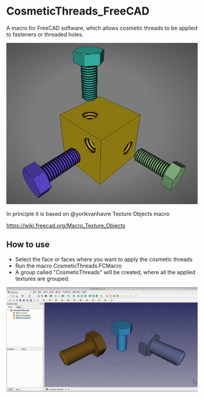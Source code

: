 # CosmeticThreads_FreeCAD
A macro for FreeCAD software, which allows cosmetic threads to be applied to fasteners or threaded holes.

![capture](https://github.com/andesfreedesign/CosmeticThreads_FreeCAD/blob/main/capture.png)

In principle it is based on @yorikvanhavre Texture Objects macro

https://wiki.freecad.org/Macro_Texture_Objects

## How to use
- Select the face or faces where you want to apply the cosmetic threads
- Run the macro CosmeticThreads.FCMacro
- A group called "CosmeticThreads" will be created, where all the applied textures are grouped.


![capture](https://github.com/andesfreedesign/CosmeticThreads_FreeCAD/blob/main/CosmeticThreads.gif)
